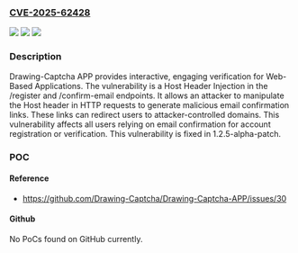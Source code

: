 ### [CVE-2025-62428](https://cve.mitre.org/cgi-bin/cvename.cgi?name=CVE-2025-62428)
![](https://img.shields.io/static/v1?label=Product&message=Drawing-Captcha-APP&color=blue)
![](https://img.shields.io/static/v1?label=Version&message=%3C%201.2.5-alpha-patch%20&color=brightgreen)
![](https://img.shields.io/static/v1?label=Vulnerability&message=CWE-601%3A%20URL%20Redirection%20to%20Untrusted%20Site%20('Open%20Redirect')&color=brightgreen)

### Description

Drawing-Captcha APP provides interactive, engaging verification for Web-Based Applications. The vulnerability is a Host Header Injection in the /register and /confirm-email endpoints. It allows an attacker to manipulate the Host header in HTTP requests to generate malicious email confirmation links. These links can redirect users to attacker-controlled domains. This vulnerability affects all users relying on email confirmation for account registration or verification. This vulnerability is fixed in 1.2.5-alpha-patch.

### POC

#### Reference
- https://github.com/Drawing-Captcha/Drawing-Captcha-APP/issues/30

#### Github
No PoCs found on GitHub currently.

